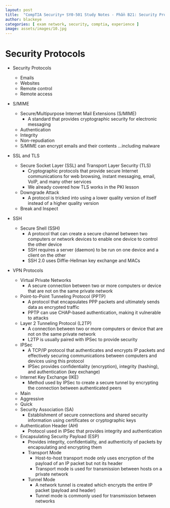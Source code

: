 ```yaml
---
layout: post
title:  "CompTIA Security+ SY0-501 Study Notes - Phần B21: Security Protocols"
author: blackeye
categories: [ exam network, security, comptia, experience ]
image: assets/images/10.jpg
---
```


# Security Protocols
* Security Protocols
    * Emails
    * Websites
    * Remote control
    * Remote access

* S/MIME
    * Secure/Multipurpose Internet Mail Extensions (S/MIME)
        * A standard that provides cryptographic security for electronic messaging
    * Authentication
    * Integrity
    * Non-repudiation
    * S/MIME can encrypt emails and their contents …including malware

* SSL and TLS
    * Secure Socket Layer (SSL) and Transport Layer Security (TLS)
        * Cryptographic protocols that provide secure Internet communications for web browsing, instant messaging, email, VoIP, and many other services
        * We already covered how TLS works in the PKI lesson
    * Downgrade Attack
        * A protocol is tricked into using a lower quality version of itself instead of a higher quality version
    * Break and Inspect

* SSH
    * Secure Shell (SSH)
        * A protocol that can create a secure channel between two computers or network devices to enable one device to control the other device
        * SSH requires a server (daemon) to be run on one device and a client on the other
        * SSH 2.0 uses Diffie-Hellman key exchange and MACs

* VPN Protocols
    * Virtual Private Networks
        * A secure connection between two or more computers or device that are not on the same private network
    * Point-to-Point Tunneling Protocol (PPTP)
        * A protocol that encapsulates PPP packets and ultimately sends data as encrypted traffic
        * PPTP can use CHAP-based authentication, making it vulnerable to attacks
    * Layer 2 Tunneling Protocol (L2TP)
        * A connection between two or more computers or device that are not on the same private network
        * L2TP is usually paired with IPSec to provide security
    * IPSec
        * A TCP/IP protocol that authenticates and encrypts IP packets and effectively securing communications between computers and devices using this protocol
        * IPSec provides confidentiality (encryption), integrity (hashing), and authentication (key exchange)
    * Internet Key Exchange (IKE)
        * Method used by IPSec to create a secure tunnel by encrypting the connection between authenticated peers
    * Main
    * Aggressive
    * Quick
    * Security Association (SA)
        * Establishment of secure connections and shared security information using certificates or cryptographic keys
    * Authentication Header (AH)
        * Protocol used in IPSec that provides integrity and authentication
    * Encapsulating Security Payload (ESP)
        * Provides integrity, confidentiality, and authenticity of packets by encapsulating and encrypting them
        * Transport Mode
            * Host-to-host transport mode only uses encryption of the payload of an IP packet but not its header
            * Transport mode is used for transmission between hosts on a private network
        * Tunnel Mode
            * A network tunnel is created which encrypts the entire IP packet (payload and header)
            * Tunnel mode is commonly used for transmission between networks